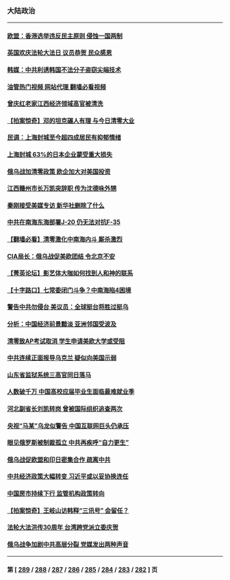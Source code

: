 ### 大陆政治
---
#### [欧盟：香港选举违反民主原则 侵蚀一国两制](../../pages/ncid277/n13730387.md?05090045) 
#### [英国欢庆法轮大法日 议员恭贺 民众感恩](../../pages/ncid277/n13730266.md?05090045) 
#### [韩媒：中共利诱韩国不法分子盗窃尖端技术](../../pages/ncid277/n13730424.md?05090045) 
#### [油管热门视频 网站代理 翻墙必看视频](http://209.222.30.114:81/youtube.html?05090045)
#### [曾庆红老家江西经济领域高官被清洗](../../pages/ncid277/n13730401.md?05090045) 
#### [【拍案惊奇】邓的坦克碾人有理 与今日清零大业](../../pages/ncid277/n13729574.md?05090045) 
#### [民调：上海封城至今超四成居民有抑郁情绪](../../pages/ncid277/n13730381.md?05090045) 
#### [上海封城 63%的日本企业蒙受重大损失](../../pages/ncid277/n13730353.md?05090045) 
#### [俄乌战加清零政策 欧企加大对美国投资](../../pages/ncid277/n13730219.md?05090045) 
#### [江西赣州市长万凯突辞职 传为沈德咏外甥](../../pages/ncid277/n13730147.md?05090045) 
#### [秦刚接受美媒专访 新华社删除了什么](../../pages/ncid277/n13729851.md?05090045) 
#### [中共在南海东海部署J-20 仍无法对抗F-35](../../pages/ncid277/n13723021.md?05090045) 
#### [【翻墙必看】清零激化中南海内斗 厮杀激烈](../../pages/ncid277/n13729895.md?05090045) 
#### [CIA局长：俄乌战促美欧团结 令北京不安](../../pages/ncid277/n13729735.md?05090045) 
#### [【菁英论坛】影艺体大咖如何找到人和神的联系](../../pages/ncid277/n13729847.md?05090045) 
#### [【十字路口】七常委闭门斗争？中南海陷4困境](../../pages/ncid277/n13729513.md?05090045) 
#### [警告中共勿侵台 美议员：全球挺台将胜过挺乌](../../pages/ncid277/n13729571.md?05090045) 
#### [分析：中国经济前景黯淡 亚洲邻国受波及](../../pages/ncid277/n13729719.md?05090045) 
#### [清零致AP考试取消 学生申请美欧大学或受阻](../../pages/ncid277/n13729570.md?05090045) 
#### [中共连续正面报导乌克兰 疑似向美国示弱](../../pages/ncid277/n13729701.md?05090045) 
#### [山东省监狱系统三高官同日落马](../../pages/ncid277/n13729690.md?05090045) 
#### [人数破千万 中国高校应届毕业生面临最难就业季](../../pages/ncid277/n13729680.md?05090045) 
#### [河北副省长刘凯转岗 曾被国际组织追查两次](../../pages/ncid277/n13729676.md?05090045) 
#### [央视“马某”乌龙似警告 中国互联网巨头仍承压](../../pages/ncid277/n13729673.md?05090045) 
#### [眼见俄罗斯被制裁孤立 中共再疾呼“自力更生”](../../pages/ncid277/n13729666.md?05090045) 
#### [俄乌战促欧盟和印日密集合作 疏离中共](../../pages/ncid277/n13727386.md?05090045) 
#### [中共经济政策大幅转变 习近平或以妥协换连任](../../pages/ncid277/n13729657.md?05090045) 
#### [中国房市持续下行 监管机构政策转向](../../pages/ncid277/n13729584.md?05090045) 
#### [【拍案惊奇】王岐山访韩释“三讯号” 会留任？](../../pages/ncid277/n13729532.md?05090045) 
#### [法轮大法洪传30周年 台湾跨党派立委庆贺](../../pages/ncid277/n13729159.md?05090045) 
#### [俄乌战争加剧中共高层分裂 党媒发出两种声音](../../pages/ncid277/n13729604.md?05090045) 

---
#### 第 [ [289](./289.md?05090045) / [288](./288.md?05090045) / [287](./287.md?05090045) / [286](./286.md?05090045) / [285](./285.md?05090045) / [284](./284.md?05090045) / [283](./283.md?05090045) / [282](./282.md?05090045) ] 页
